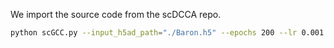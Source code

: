 We import the source code from the scDCCA repo.
```bash
python scGCC.py --input_h5ad_path="./Baron.h5" --epochs 200 --lr 0.001 --batch_size 128 --low_dim 256 --aug_prob 0.5 --num_cluster 14 --cluster_name 'kmeans' 
```
